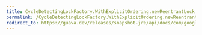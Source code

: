 ```yaml
---
title: CycleDetectingLockFactory.WithExplicitOrdering.newReentrantLock
permalink: /CycleDetectingLockFactory.WithExplicitOrdering.newReentrantLock/
redirect_to: https://guava.dev/releases/snapshot-jre/api/docs/com/google/common/util/concurrent/CycleDetectingLockFactory.WithExplicitOrdering.html#newReentrantLock-E-
---
```

